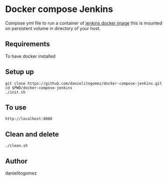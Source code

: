 # Docker compose Jenkins

Compose yml file to run a container of [jenkins docker image](https://hub.docker.com/_/jenkins/) this is mounted on persistent volume in directory of your host.

## Requirements

To have docker installed

## Setup up

```
git clone https://github.com/danielitogomez/docker-compose-jenkins.git
cd $PWD/docker-compose-jenkins
./init.sh
```

## To use

```
http://localhost:8080
```

## Clean and delete

```
./clean.sh
```

## Author

danielitogomez

